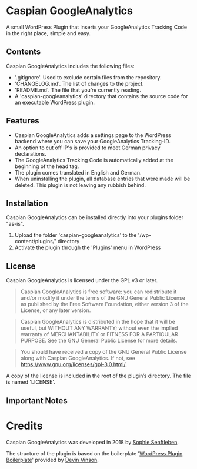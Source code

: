 # Caspian GoogleAnalytics

A small WordPress Plugin that inserts your GoogleAnalytics Tracking Code in the right place, simple and easy.

## Contents

Caspian GoogleAnalytics includes the following files:

* '.gitignore'. Used to exclude certain files from the repository.
* 'CHANGELOG.md'. The list of changes to the project.
* 'README.md'. The file that you’re currently reading.
* A 'caspian-googleanalytics' directory that contains the source code for an executable WordPress plugin.

## Features

* Caspian GoogleAnalytics adds a settings page to the WordPress backend where you can save your GoogleAnalytics Tracking-ID.
* An option to cut off IP's is provided to meet German privacy declarations.
* The GoogleAnalytics Tracking Code is automatically added at the beginning of the head tag.
* The plugin comes translated in English and German.
* When uninstalling the plugin, all database entries that were made will be deleted. This plugin is not leaving any rubbish behind.

## Installation

Caspian GoogleAnalytics can be installed directly into your plugins folder "as-is".
1. Upload the folder 'caspian-googleanalytics' to the '/wp-content/plugins/' directory
2. Activate the plugin through the 'Plugins' menu in WordPress

## License

Caspian GoogleAnalytics is licensed under the GPL v3 or later.

> Caspian GoogleAnalytics is free software: you can redistribute it and/or modify it under the terms of the GNU General Public License as published by the Free Software Foundation, either version 3 of the License, or any later version.

> Caspian GoogleAnalytics is distributed in the hope that it will be useful, but WITHOUT ANY WARRANTY; without even the implied warranty of MERCHANTABILITY or FITNESS FOR A PARTICULAR PURPOSE. See the GNU General Public License for more details.

> You should have received a copy of the GNU General Public License along with Caspian GoogleAnalytics. If not, see https://www.gnu.org/licenses/gpl-3.0.html/.

A copy of the license is included in the root of the plugin’s directory. The file is named 'LICENSE'.

## Important Notes

# Credits

Caspian GoogleAnalytics was developed in 2018 by [Sophie Senftleben](https://sophie-senftleben.de/).

The structure of the plugin is based on the boilerplate '[WordPress Plugin Boilerplate](https://github.com/DevinVinson/WordPress-Plugin-Boilerplate/)' provided by [Devin Vinson](https://github.com/DevinVinson/).
